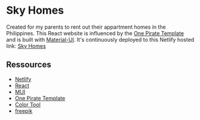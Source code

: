 # Sky Homes

Created for my parents to rent out their appartment homes in the Philippines.
This React website is influenced by the [One Pirate Template](https://mui.com/store/previews/onepirate/) and is built with [Material-UI](https://material-ui.com/).
It's continuously deployed to this Netlify hosted link: [Sky Homes](https://skyhomes.netlify.app/)

## Ressources
- [Netlify](https://www.netlify.com/)
- [React](https://reactjs.org/)
- [MUI](https://mui.com/)
- [One Pirate Template](https://mui.com/store/previews/onepirate/)
- [Color Tool](https://material.io/resources/color/#!/?view.left=0&view.right=0)
- [freepik](https://www.freepik.com/)